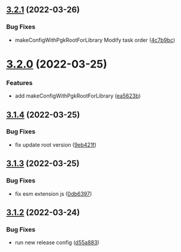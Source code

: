 ## [3.2.1](https://github.com/cycjimmy/config-lib/compare/v3.2.0...v3.2.1) (2022-03-26)


### Bug Fixes

* makeConfigWithPgkRootForLibrary Modify task order ([4c7b9bc](https://github.com/cycjimmy/config-lib/commit/4c7b9bc33bb1c6fc0c2e2d3b908760dbeb8bc2ea))

# [3.2.0](https://github.com/cycjimmy/config-lib/compare/v3.1.4...v3.2.0) (2022-03-25)


### Features

* add makeConfigWithPgkRootForLibrary ([ea5623b](https://github.com/cycjimmy/config-lib/commit/ea5623b490a1f50645ff8f16826d4ce8d89dc1d7))

## [3.1.4](https://github.com/cycjimmy/config-lib/compare/v3.1.3...v3.1.4) (2022-03-25)


### Bug Fixes

* fix update root version ([9eb421f](https://github.com/cycjimmy/config-lib/commit/9eb421f12363deac72ff54c90696796c968c0142))

## [3.1.3](https://github.com/cycjimmy/config-lib/compare/v3.1.2...v3.1.3) (2022-03-25)


### Bug Fixes

* fix esm extension js ([0db6397](https://github.com/cycjimmy/config-lib/commit/0db6397b98cd8395919cef822d7a0a7b6f424935))

## [3.1.2](https://github.com/cycjimmy/config-lib/compare/v3.1.1...v3.1.2) (2022-03-24)


### Bug Fixes

* run new release config ([d55a883](https://github.com/cycjimmy/config-lib/commit/d55a883e89812c83eebc88724ab5eb9f9b8a1195))
